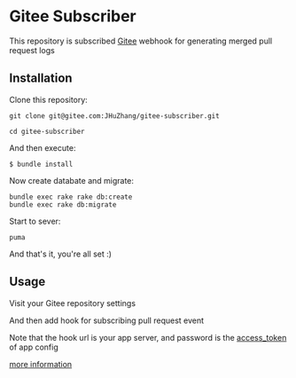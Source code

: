 # Gitee Subscriber

This repository is subscribed [Gitee](https://gitee.com) webhook for generating merged pull request logs

## Installation

Clone this repository:

```
git clone git@gitee.com:JHuZhang/gitee-subscriber.git

cd gitee-subscriber
```

And then execute:

```
$ bundle install
```

Now create databate and migrate:

```
bundle exec rake rake db:create
bundle exec rake db:migrate
```

Start to sever:

```
puma
```

And that's it, you're all set :)

## Usage

Visit your Gitee repository settings

And then add hook for subscribing pull request event

Note that the hook url is your app server, and password is the [access_token](config/config.yml.erb) of app config

[more information](https://gitee.com/help/articles/4184)